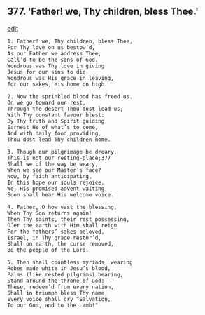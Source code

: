 
## 377.  'Father! we, Thy children, bless Thee.'
[edit](https://docs.google.com/document/d/1yYqX2fVhHK0Pzwr8llt4VFoADgPFAkQ_/edit?mode=html)



    1. Father! we, Thy children, bless Thee,
    For Thy love on us bestow’d,
    As our Father we address Thee,
    Call’d to be the sons of God. 
    Wondrous was Thy love in giving 
    Jesus for our sins to die,
    Wondrous was His grace in leaving,
    For our sakes, His home on high.

    2. Now the sprinkled blood has freed us.
    On we go toward our rest,
    Through the desert Thou dost lead us, 
    With Thy constant favour blest:
    By Thy truth and Spirit guiding,
    Earnest He of what’s to come,
    And with daily food providing,
    Thou dost lead Thy children home.

    3. Though our pilgrimage be dreary,
    This is not our resting-place;377
    Shall we of the way be weary,
    When we see our Master’s face? 
    Now, by faith anticipating,
    In this hope our souls rejoice,
    We, His promised advent waiting, 
    Soon shall hear His welcome voice.

    4. Father, O how vast the blessing,
    When Thy Son returns again!
    Then Thy saints, their rest possessing, 
    O’er the earth with Him shall reign 
    For the fathers’ sakes beloved,
    Israel, in Thy grace restor’d,
    Shall on earth, the curse removed,
    Be the people of the Lord.

    5. Then shall countless myriads, wearing
    Robes made white in Jesu’s blood, 
    Palms (like rested pilgrims) bearing, 
    Stand around the throne of God: — 
    These, redeem’d from every nation, 
    Shall in triumph bless Thy name; 
    Every voice shall cry “Salvation,
    To our God, and to the Lamb!"
